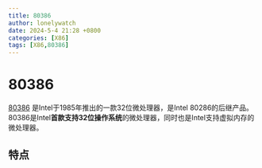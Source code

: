 ```yaml
---
title: 80386
author: lonelywatch
date: 2024-5-4 21:28 +0800
categories: [X86]
tags: [X86,80386] 
---
```



# 80386

[80386](https://en.wikipedia.org/wiki/Intel_80386) 是Intel于1985年推出的一款32位微处理器，是Intel 80286的后继产品。80386是Intel**首款支持32位操作系统**的微处理器，同时也是Intel支持虚拟内存的微处理器。

## 特点



